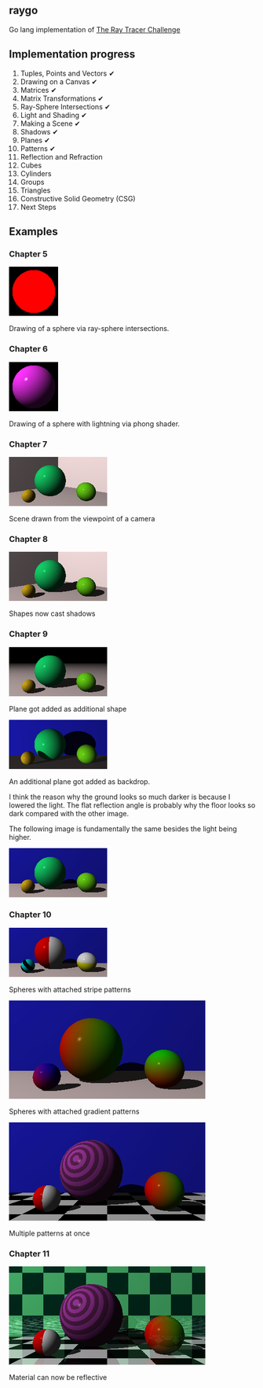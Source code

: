 ## raygo

Go lang implementation of [The Ray Tracer Challenge](http://raytracerchallenge.com/)

## Implementation progress

1. Tuples, Points and Vectors ✔
2. Drawing on a Canvas ✔
3. Matrices ✔
4. Matrix Transformations ✔
5. Ray-Sphere Intersections ✔
6. Light and Shading ✔
7. Making a Scene ✔
8. Shadows ✔
9. Planes ✔
10. Patterns ✔
11. Reflection and Refraction
12. Cubes
13. Cylinders
14. Groups
15. Triangles
16. Constructive Solid Geometry (CSG)
17. Next Steps

## Examples

### Chapter 5
![Exercise 5](examples/chapter5.png)

Drawing of a sphere via ray-sphere intersections.

### Chapter 6
![Exercise 6](examples/chapter6.png)

Drawing of a sphere with lightning via phong shader.

### Chapter 7
![Exercise 7](examples/chapter7.png)

Scene drawn from the viewpoint of a camera

### Chapter 8
![Exercise 8](examples/chapter8.png)

Shapes now cast shadows

### Chapter 9
![Exercise 9](examples/chapter9.png)

Plane got added as additional shape

![Exercise 9 with backdrop](examples/chapter9_backdrop.png)

An additional plane got added as backdrop.

I think the reason why the ground looks so much darker is because I lowered the light. The flat reflection angle is probably why
the floor looks so dark compared with the other image.

The following image is fundamentally the same besides the light being higher.

![Exercise 9 with backdrop and higher light](examples/chapter9_backdrop_higherlight.png)

### Chapter 10
![Exercise 10](examples/chapter10_stripes.png)

Spheres with attached stripe patterns

![Exercise 10](examples/chapter10_gradients.png)

Spheres with attached gradient patterns

![Exercise 10](examples/chapter10_patterns.png)

Multiple patterns at once

### Chapter 11
![Exercise 11](examples/chapter11_reflections.png)

Material can now be reflective